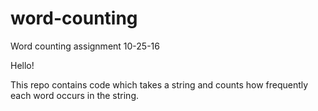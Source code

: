 # word-counting
Word counting assignment 10-25-16

Hello!

This repo contains code which takes a string and counts how frequently each word occurs in the string.
